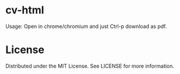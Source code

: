 # cv-html
Usage: Open in chrome/chromium and just Ctrl-p download as pdf.

# License
Distributed under the MIT License. See LICENSE for more information.

